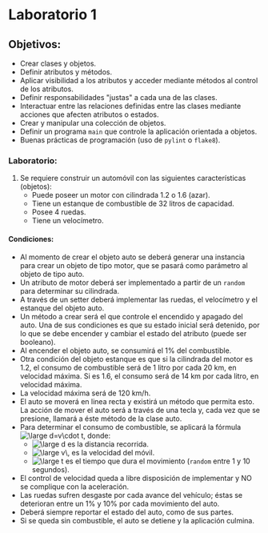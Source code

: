 # Laboratorio 1

## Objetivos:
* Crear clases y objetos.
* Definir atributos y métodos.
* Aplicar visibilidad a los atributos y acceder mediante métodos al control de los atributos.
* Definir responsabilidades "justas" a cada una de las clases.
* Interactuar entre las relaciones definidas entre las clases mediante acciones que afecten atributos o estados.
* Crear y manipular una colección de objetos.
* Definir un programa `main` que controle la aplicación orientada a objetos.
* Buenas prácticas de programación (uso de `pylint` o `flake8`).

### Laboratorio:

1. Se requiere construir un automóvil con las siguientes características (objetos):
    * Puede poseer un motor con cilindrada 1.2 o 1.6 (azar).
    * Tiene un estanque de combustible de 32 litros de capacidad.
    * Posee 4 ruedas.
    * Tiene un velocímetro.

#### Condiciones:
* Al momento de crear el objeto auto se deberá generar una instancia para crear un objeto de tipo motor, que se pasará como parámetro al objeto de tipo auto.
* Un atributo de motor deberá ser implementado a partir de un `random` para determinar su cilindrada.
* A través de un setter deberá implementar las ruedas, el velocímetro y el estanque del objeto auto.
* Un método a crear será el que controle el encendido y apagado del auto. Una de sus condiciones es que su estado inicial será detenido, por lo que se debe encender y cambiar el estado del atributo (puede ser booleano).
* Al encender el objeto auto, se consumirá el 1% del combustible.
* Otra condición del objeto estanque es que si la cilindrada del motor es 1.2, el consumo de combustible será de 1 litro por cada 20 km, en velocidad máxima. Si es 1.6, el consumo será de 14 km por cada litro, en velocidad máxima.
* La velocidad máxima será de 120 km/h.
* El auto se moverá en linea recta y existirá un método que permita esto. La acción de mover el auto será a través de una tecla y, cada vez que se presione, llamará a éste método de la clase auto.
* Para determinar el consumo de combustible, se aplicará la fórmula <img src="https://latex.codecogs.com/svg.latex?\large&space;d=v\cdot&space;t" title="\large d=v\cdot t" />, donde:
    * <img src="https://latex.codecogs.com/svg.latex?\large&space;d" title="\large d" /> es la distancia recorrida.
    * <img src="https://latex.codecogs.com/svg.latex?\large&space;v\," title="\large v\," /> es la velocidad del móvil.
    * <img src="https://latex.codecogs.com/svg.latex?\large&space;t" title="\large t" /> es el tiempo que dura el movimiento (`random` entre 1 y 10 segundos).
* El control de velocidad queda a libre disposición de implementar y NO se complique con la aceleración.
* Las ruedas sufren desgaste por cada avance del vehículo; éstas se deterioran entre un 1% y 10% por cada movimiento del auto.
* Deberá siempre reportar el estado del auto, como de sus partes.
* Si se queda sin combustible, el auto se detiene y la aplicación culmina.